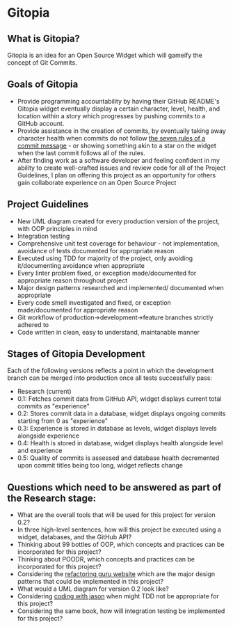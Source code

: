 # Gitopia

## What is Gitopia?

Gitopia is an idea for an Open Source Widget which will gameify the concept of Git Commits.

## Goals of Gitopia

- Provide programming accountability by having their GitHub README's Gitopia widget eventually display a certain character, level, health, and location within a story which progresses by pushing commits to a GitHub account.
- Provide assistance in the creation of commits, by eventually taking away character health when commits do not follow [the seven rules of a commit message](https://cbea.ms/git-commit/) - or showing something akin to a star on the widget when the last commit follows all of the rules. 
- After finding work as a software developer and feeling confident in my ability to create well-crafted issues and review code for all of the Project Guidelines, I plan on offering this project as an opportunity for others gain collaborate experience on an Open Source Project

## Project Guidelines

- New UML diagram created for every production version of the project, with OOP principles in mind
- Integration testing
- Comprehensive unit test coverage for behaviour - not implementation, avoidance of tests documented for appropriate reason
- Executed using TDD for majority of the project, only avoiding it/documenting avoidance when appropriate
- Every linter problem fixed, or exception made/documented for appropriate reason throughout project
- Major design patterns researched and implemented/ documented when appropriate
- Every code smell investigated and fixed, or exception made/documented for appropriate reason
- Git workflow of production->development->feature branches strictly adhered to
- Code written in clean, easy to understand, maintanable manner

## Stages of Gitopia Development

Each of the following versions reflects a point in which the development branch can be merged into production once all tests successfully pass:

- Research (current)
- 0.1: Fetches commit data from GitHub API, widget displays current total commits as "experience"
- 0.2: Stores commit data in a database, widget displays ongoing commits starting from 0 as "experience"
- 0.3: Experience is stored in database as levels, widget displays levels alongside experience 
- 0.4: Health is stored in database, widget displays health alongside level and experience
- 0.5: Quality of commits is assessed and database health decremented upon commit titles being too long, widget reflects change

## Questions which need to be answered as part of the Research stage:

- What are the overall tools that will be used for this project for version 0.2?
- In three high-level sentences, how will this project be executed using a widget, databases, and the GitHub API?
- Thinking about 99 bottles of OOP, which concepts and practices can be incorporated for this project?
- Thinking about POODR, which concepts and practices can be incorporated for this project?
- Considering the [refactoring guru website](https://refactoring.guru/) which are the major design patterns that could be implemented in this project?
- What would a UML diagram for version 0.2 look like?
- Considering [coding with jason](https://www.codewithjason.com/complete-guide-to-rails-testing/) when might TDD not be appropriate for this project?
- Considering the same book, how will integration testing be implemented for this project?
